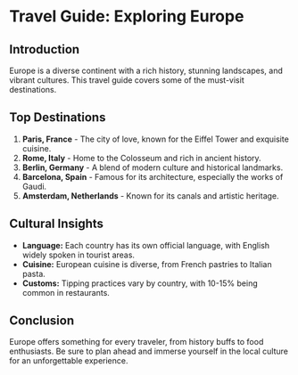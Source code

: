 # Travel Guide: Exploring Europe

## Introduction
Europe is a diverse continent with a rich history, stunning landscapes, and vibrant cultures. This travel guide covers some of the must-visit destinations.

## Top Destinations
1. **Paris, France** - The city of love, known for the Eiffel Tower and exquisite cuisine.
2. **Rome, Italy** - Home to the Colosseum and rich in ancient history.
3. **Berlin, Germany** - A blend of modern culture and historical landmarks.
4. **Barcelona, Spain** - Famous for its architecture, especially the works of Gaudi.
5. **Amsterdam, Netherlands** - Known for its canals and artistic heritage.

## Cultural Insights
- **Language:** Each country has its own official language, with English widely spoken in tourist areas.
- **Cuisine:** European cuisine is diverse, from French pastries to Italian pasta.
- **Customs:** Tipping practices vary by country, with 10-15% being common in restaurants.

## Conclusion
Europe offers something for every traveler, from history buffs to food enthusiasts. Be sure to plan ahead and immerse yourself in the local culture for an unforgettable experience.
